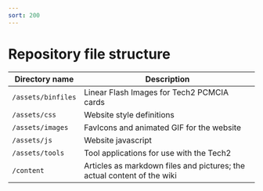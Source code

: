 ```yaml
---
sort: 200
---
```


# Repository file structure

| Directory name     | Description                                                             |
| ------------------ | ----------------------------------------------------------------------- |
| `/assets/binfiles` | Linear Flash Images for Tech2 PCMCIA cards                              |
| `/assets/css`      | Website style definitions                                               |
| `/assets/images`   | FavIcons and animated GIF for the website                               |
| `/assets/js`       | Website javascript                                                      |
| `/assets/tools`    | Tool applications for use with the Tech2                                |
| `/content`         | Articles as markdown files and pictures; the actual content of the wiki |
